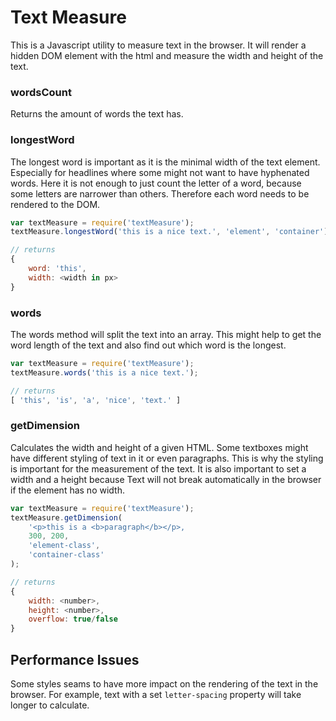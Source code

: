 # Text Measure
This is a Javascript utility to measure text in the browser. It will render a hidden DOM element with the html and measure the width and height of the text.

### wordsCount
Returns the amount of words the text has.

### longestWord
The longest word is important as it is the minimal width of the text element. Especially for headlines where some might not want to have hyphenated words.
Here it is not enough to just count the letter of a word, because some letters are narrower than others. Therefore each word needs to be rendered to the DOM.

```Javascript
var textMeasure = require('textMeasure');
textMeasure.longestWord('this is a nice text.', 'element', 'container');

// returns
{
	word: 'this',
	width: <width in px>
}

```

### words
The words method will split the text into an array. This might help to get the word length of the text and also find out which word is the longest.

```Javascript
var textMeasure = require('textMeasure');
textMeasure.words('this is a nice text.');

// returns
[ 'this', 'is', 'a', 'nice', 'text.' ]
```


### getDimension
Calculates the width and height of a given HTML. Some textboxes might have different styling of text in it or even paragraphs. This is why the styling is important for the measurement of the text. It is also important to set a width and a height because Text will not break automatically in the browser if the element has no width.

```Javascript
var textMeasure = require('textMeasure');
textMeasure.getDimension(
	'<p>this is a <b>paragraph</b></p>, 
	300, 200, 
	'element-class', 
	'container-class'
);

// returns
{
	width: <number>,
	height: <number>,
	overflow: true/false
}
```

## Performance Issues
Some styles seams to have more impact on the rendering of the text in the browser. For example, text with a set `letter-spacing` property will take longer to calculate.